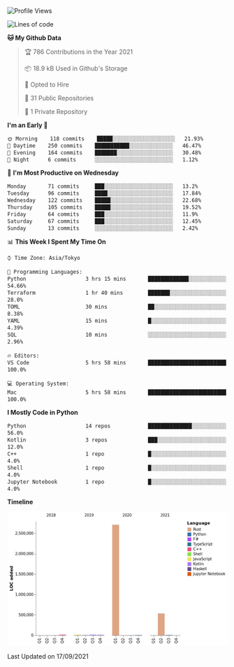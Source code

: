 <!--START_SECTION:waka-->
![Profile Views](http://img.shields.io/badge/Profile%20Views-0-blue)

![Lines of code](https://img.shields.io/badge/From%20Hello%20World%20I%27ve%20Written-3.3%20million%20lines%20of%20code-blue)

**🐱 My Github Data** 

> 🏆 786 Contributions in the Year 2021
 > 
> 📦 18.9 kB Used in Github's Storage 
 > 
> 💼 Opted to Hire
 > 
> 📜 31 Public Repositories 
 > 
> 🔑 1 Private Repository 
 > 
**I'm an Early 🐤** 

```text
🌞 Morning    118 commits    █████░░░░░░░░░░░░░░░░░░░░   21.93% 
🌆 Daytime    250 commits    ███████████░░░░░░░░░░░░░░   46.47% 
🌃 Evening    164 commits    ███████░░░░░░░░░░░░░░░░░░   30.48% 
🌙 Night      6 commits      ░░░░░░░░░░░░░░░░░░░░░░░░░   1.12%

```
📅 **I'm Most Productive on Wednesday** 

```text
Monday       71 commits     ███░░░░░░░░░░░░░░░░░░░░░░   13.2% 
Tuesday      96 commits     ████░░░░░░░░░░░░░░░░░░░░░   17.84% 
Wednesday    122 commits    █████░░░░░░░░░░░░░░░░░░░░   22.68% 
Thursday     105 commits    █████░░░░░░░░░░░░░░░░░░░░   19.52% 
Friday       64 commits     ███░░░░░░░░░░░░░░░░░░░░░░   11.9% 
Saturday     67 commits     ███░░░░░░░░░░░░░░░░░░░░░░   12.45% 
Sunday       13 commits     ░░░░░░░░░░░░░░░░░░░░░░░░░   2.42%

```


📊 **This Week I Spent My Time On** 

```text
⌚︎ Time Zone: Asia/Tokyo

💬 Programming Languages: 
Python                   3 hrs 15 mins       █████████████░░░░░░░░░░░░   54.66% 
Terraform                1 hr 40 mins        ███████░░░░░░░░░░░░░░░░░░   28.0% 
TOML                     30 mins             ██░░░░░░░░░░░░░░░░░░░░░░░   8.38% 
YAML                     15 mins             █░░░░░░░░░░░░░░░░░░░░░░░░   4.39% 
SQL                      10 mins             ░░░░░░░░░░░░░░░░░░░░░░░░░   2.96%

🔥 Editors: 
VS Code                  5 hrs 58 mins       █████████████████████████   100.0%

💻 Operating System: 
Mac                      5 hrs 58 mins       █████████████████████████   100.0%

```

**I Mostly Code in Python** 

```text
Python                   14 repos            ██████████████░░░░░░░░░░░   56.0% 
Kotlin                   3 repos             ███░░░░░░░░░░░░░░░░░░░░░░   12.0% 
C++                      1 repo              █░░░░░░░░░░░░░░░░░░░░░░░░   4.0% 
Shell                    1 repo              █░░░░░░░░░░░░░░░░░░░░░░░░   4.0% 
Jupyter Notebook         1 repo              █░░░░░░░░░░░░░░░░░░░░░░░░   4.0%

```


**Timeline**

![Chart not found](https://raw.githubusercontent.com/kitagawa-hr/kitagawa-hr/main/charts/bar_graph.png) 


 Last Updated on 17/09/2021
<!--END_SECTION:waka-->
